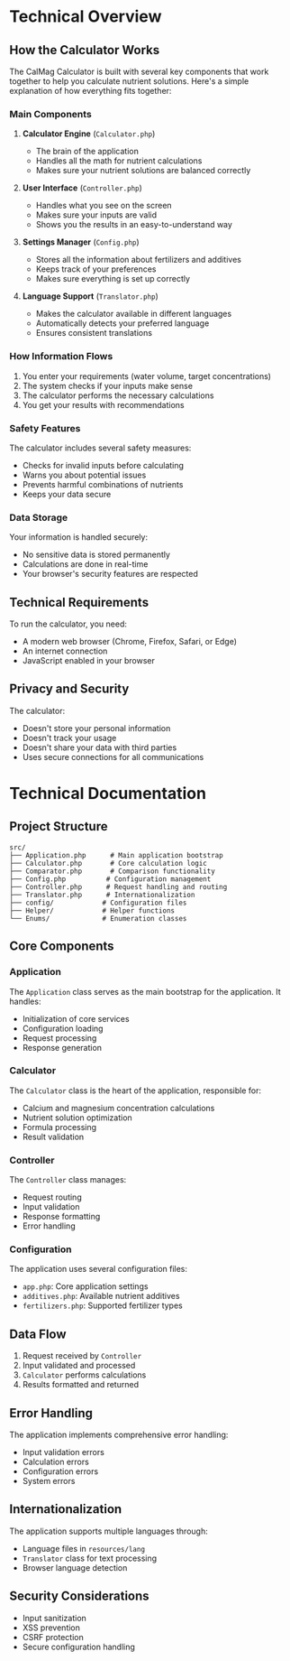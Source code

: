 # Technical Overview

## How the Calculator Works

The CalMag Calculator is built with several key components that work together to help you calculate nutrient solutions. Here's a simple explanation of how everything fits together:

### Main Components

1. **Calculator Engine** (`Calculator.php`)
   - The brain of the application
   - Handles all the math for nutrient calculations
   - Makes sure your nutrient solutions are balanced correctly

2. **User Interface** (`Controller.php`)
   - Handles what you see on the screen
   - Makes sure your inputs are valid
   - Shows you the results in an easy-to-understand way

3. **Settings Manager** (`Config.php`)
   - Stores all the information about fertilizers and additives
   - Keeps track of your preferences
   - Makes sure everything is set up correctly

4. **Language Support** (`Translator.php`)
   - Makes the calculator available in different languages
   - Automatically detects your preferred language
   - Ensures consistent translations

### How Information Flows

1. You enter your requirements (water volume, target concentrations)
2. The system checks if your inputs make sense
3. The calculator performs the necessary calculations
4. You get your results with recommendations

### Safety Features

The calculator includes several safety measures:
- Checks for invalid inputs before calculating
- Warns you about potential issues
- Prevents harmful combinations of nutrients
- Keeps your data secure

### Data Storage

Your information is handled securely:
- No sensitive data is stored permanently
- Calculations are done in real-time
- Your browser's security features are respected

## Technical Requirements

To run the calculator, you need:
- A modern web browser (Chrome, Firefox, Safari, or Edge)
- An internet connection
- JavaScript enabled in your browser

## Privacy and Security

The calculator:
- Doesn't store your personal information
- Doesn't track your usage
- Doesn't share your data with third parties
- Uses secure connections for all communications

# Technical Documentation

## Project Structure

```
src/
├── Application.php      # Main application bootstrap
├── Calculator.php       # Core calculation logic
├── Comparator.php       # Comparison functionality
├── Config.php          # Configuration management
├── Controller.php      # Request handling and routing
├── Translator.php      # Internationalization
├── config/            # Configuration files
├── Helper/            # Helper functions
└── Enums/             # Enumeration classes
```

## Core Components

### Application
The `Application` class serves as the main bootstrap for the application. It handles:
- Initialization of core services
- Configuration loading
- Request processing
- Response generation

### Calculator
The `Calculator` class is the heart of the application, responsible for:
- Calcium and magnesium concentration calculations
- Nutrient solution optimization
- Formula processing
- Result validation

### Controller
The `Controller` class manages:
- Request routing
- Input validation
- Response formatting
- Error handling

### Configuration
The application uses several configuration files:
- `app.php`: Core application settings
- `additives.php`: Available nutrient additives
- `fertilizers.php`: Supported fertilizer types

## Data Flow

1. Request received by `Controller`
2. Input validated and processed
3. `Calculator` performs calculations
4. Results formatted and returned

## Error Handling

The application implements comprehensive error handling:
- Input validation errors
- Calculation errors
- Configuration errors
- System errors

## Internationalization

The application supports multiple languages through:
- Language files in `resources/lang`
- `Translator` class for text processing
- Browser language detection

## Security Considerations

- Input sanitization
- XSS prevention
- CSRF protection
- Secure configuration handling 